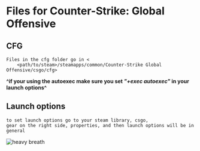 # Files for Counter-Strike: Global Offensive 

## CFG
	Files in the cfg folder go in <
		<path/to/steam>/steamapps/common/Counter-Strike Global Offensive/csgo/cfg>
**^if your using the autoexec make sure you set _"+exec autoexec"_ in your launch options^**

## Launch options 
	to set launch options go to your steam library, csgo, 
	gear on the right side, properties, and then launch options will be in general



![heavy breath](https://user-images.githubusercontent.com/98784369/161452258-ee95a9e9-e5b1-4ab8-8990-1d932233fecf.png)

